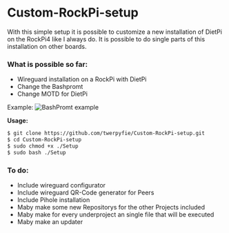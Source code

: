 # Custom-RockPi-setup


With this simple setup it is possible to customize a new installation of DietPi on the RockPi4 like I always do. It is possible to do single parts of this installation on other boards. 

### What is possible so far:

- Wireguard installation on a RockPi with DietPi
- Change the Bashpromt
- Change MOTD for DietPi





Example:
![BashPromt example](https://raw.githubusercontent.com/twerpyfie/Custom-RockPi-setup/master/files/Bashpromt.PNG?raw=true "BashPromt")



**Usage:**

```bash
$ git clone https://github.com/twerpyfie/Custom-RockPi-setup.git
$ cd Custom-RockPi-setup
$ sudo chmod +x ./Setup
$ sudo bash ./Setup
```

### To do:

- Include wireguard configurator
- Include wireguard QR-Code generator for Peers
- Include Pihole installation
- Maby make some new Repositorys for the other Projects included
- Maby make for every underproject an single file that will be executed
- Maby make an updater
